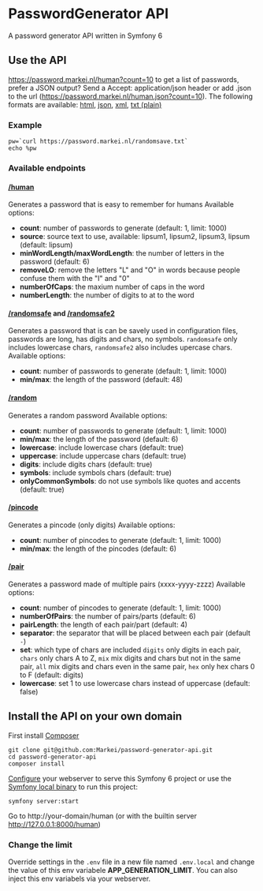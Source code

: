# PasswordGenerator API
A password generator API written in Symfony 6

## Use the API
<https://password.markei.nl/human?count=10> to get a list of passwords, prefer a JSON output? Send a Accept: application/json header or add .json to the url (<https://password.markei.nl/human.json?count=10>).
The following formats are available: [html](https://password.markei.nl/human.html), [json](https://password.markei.nl/human.json), [xml](https://password.markei.nl/human.xml), [txt (plain)](https://password.markei.nl/human.txt)

### Example

    pw=`curl https://password.markei.nl/randomsave.txt`
    echo %pw

### Available endpoints

#### [/human](https://password.markei.nl/human)
Generates a password that is easy to remember for humans
Available options:
* **count**: number of passwords to generate (default: 1, limit: 1000)
* **source**: source text to use, available: lipsum1, lipsum2, lipsum3, lipsum (default: lipsum)
* **minWordLength/maxWordLength**: the number of letters in the password (default: 6)
* **removeLO**: remove the letters "L" and "O" in words because people confuse them with the "I" and "0"
* **numberOfCaps**: the maxium number of caps in the word
* **numberLength**: the number of digits to at to the word

#### [/randomsafe](https://password.markei.nl/randomsafe) and [/randomsafe2](https://password.markei.nl/randomsafe2)
Generates a password that is can be savely used in configuration files, passwords are long, has digits and chars, no symbols. `randomsafe` only includes lowercase chars, `randomsafe2` also includes upercase chars.
Available options:
* **count**: number of passwords to generate (default: 1, limit: 1000)
* **min/max**: the length of the password (default: 48)

#### [/random](https://password.markei.nl/random)
Generates a random password
Available options:
* **count**: number of passwords to generate (default: 1, limit: 1000)
* **min/max**: the length of the password (default: 6)
* **lowercase**: include lowercase chars (default: true)
* **uppercase**: include uppercase chars (default: true)
* **digits**: include digits chars (default: true)
* **symbols**: include symbols chars (default: true)
* **onlyCommonSymbols**: do not use symbols like quotes and accents (default: true)

#### [/pincode](https://password.markei.nl/pincode)
Generates a pincode (only digits)
Available options:
* **count**: number of pincodes to generate (default: 1, limit: 1000)
* **min/max**: the length of the pincodes (default: 6)

#### [/pair](https://password.markei.nl/pair)
Generates a password made of multiple pairs (xxxx-yyyy-zzzz)
Available options:
* **count**: number of pincodes to generate (default: 1, limit: 1000)
* **numberOfPairs**: the number of pairs/parts (default: 6)
* **pairLength**: the length of each pair/part (default: 4)
* **separator**: the separator that will be placed between each pair (default `-`)
* **set**: which type of chars are included `digits` only digits in each pair, `chars` only chars A to Z, `mix` mix digits and chars but not in the same pair, `all` mix digits and chars even in the same pair, `hex` only hex chars 0 to F (default: digits)
* **lowercase**: set 1 to use lowercase chars instead of uppercase (default: false)

## Install the API on your own domain

First install [Composer](https://getcomposer.org)

    git clone git@github.com:Markei/password-generator-api.git
    cd password-generator-api
    composer install

[Configure](https://symfony.com/doc/current/setup/web_server_configuration.html) your webserver to serve this Symfony 6 project or use the [Symfony local binary](https://github.com/symfony-cli/symfony-cli) to run this project:

    symfony server:start

Go to http://your-domain/human (or with the builtin server http://127.0.0.1:8000/human)

### Change the limit

Override settings in the `.env` file in a new file named `.env.local` and change the value of this env variabele **APP_GENERATION_LIMIT**. You can also inject this env variabels via your webserver.
